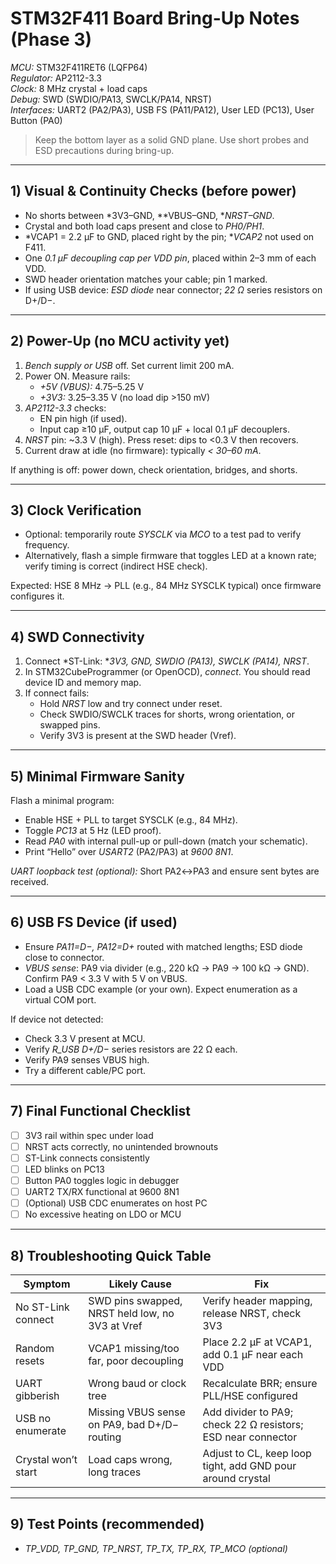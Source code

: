 # STM32F411 Board Bring-Up Notes (Phase 3)

*MCU:* STM32F411RET6 (LQFP64)  
*Regulator:* AP2112-3.3  
*Clock:* 8 MHz crystal + load caps  
*Debug:* SWD (SWDIO/PA13, SWCLK/PA14, NRST)  
*Interfaces:* UART2 (PA2/PA3), USB FS (PA11/PA12), User LED (PC13), User Button (PA0)

> Keep the bottom layer as a solid GND plane. Use short probes and ESD precautions during bring-up.

---

## 1) Visual & Continuity Checks (before power)
- No shorts between *3V3–GND, **VBUS–GND, **NRST–GND*.
- Crystal and both load caps present and close to *PH0/PH1*.
- *VCAP1 = 2.2 µF to GND, placed right by the pin; **VCAP2* not used on F411.
- One *0.1 µF decoupling cap per VDD pin*, placed within 2–3 mm of each VDD.
- SWD header orientation matches your cable; pin 1 marked.
- If using USB device: *ESD diode* near connector; *22 Ω* series resistors on D+/D−.

---

## 2) Power-Up (no MCU activity yet)
1. *Bench supply or USB* off. Set current limit 200 mA.
2. Power ON. Measure rails:
   - *+5V (VBUS):* 4.75–5.25 V
   - *+3V3:* 3.25–3.35 V (no load dip >150 mV)
3. *AP2112-3.3* checks:
   - EN pin high (if used).
   - Input cap ≥10 µF, output cap 10 µF + local 0.1 µF decouplers.
4. *NRST* pin: ~3.3 V (high). Press reset: dips to <0.3 V then recovers.
5. Current draw at idle (no firmware): typically *< 30–60 mA*.

If anything is off: power down, check orientation, bridges, and shorts.

---

## 3) Clock Verification
- Optional: temporarily route *SYSCLK* via *MCO* to a test pad to verify frequency.
- Alternatively, flash a simple firmware that toggles LED at a known rate; verify timing is correct (indirect HSE check).

Expected: HSE 8 MHz → PLL (e.g., 84 MHz SYSCLK typical) once firmware configures it.

---

## 4) SWD Connectivity
1. Connect *ST-Link: **3V3, GND, SWDIO (PA13), SWCLK (PA14), NRST*.
2. In STM32CubeProgrammer (or OpenOCD), *connect*. You should read device ID and memory map.
3. If connect fails:
   - Hold *NRST* low and try connect under reset.
   - Check SWDIO/SWCLK traces for shorts, wrong orientation, or swapped pins.
   - Verify 3V3 is present at the SWD header (Vref).

---

## 5) Minimal Firmware Sanity
Flash a minimal program:
- Enable HSE + PLL to target SYSCLK (e.g., 84 MHz).
- Toggle *PC13* at 5 Hz (LED proof).
- Read *PA0* with internal pull-up or pull-down (match your schematic).
- Print “Hello” over *USART2* (PA2/PA3) at *9600 8N1*.

*UART loopback test (optional):* Short PA2↔PA3 and ensure sent bytes are received.

---

## 6) USB FS Device (if used)
- Ensure *PA11=D−, PA12=D+* routed with matched lengths; ESD diode close to connector.
- *VBUS sense*: PA9 via divider (e.g., 220 kΩ → PA9 → 100 kΩ → GND). Confirm PA9 < 3.3 V with 5 V on VBUS.
- Load a USB CDC example (or your own). Expect enumeration as a virtual COM port.

If device not detected:
- Check 3.3 V present at MCU.
- Verify *R_USB D+/D−* series resistors are 22 Ω each.
- Verify PA9 senses VBUS high.
- Try a different cable/PC port.

---

## 7) Final Functional Checklist
- [ ] 3V3 rail within spec under load
- [ ] NRST acts correctly, no unintended brownouts
- [ ] ST-Link connects consistently
- [ ] LED blinks on PC13
- [ ] Button PA0 toggles logic in debugger
- [ ] UART2 TX/RX functional at 9600 8N1
- [ ] (Optional) USB CDC enumerates on host PC
- [ ] No excessive heating on LDO or MCU

---

## 8) Troubleshooting Quick Table
| Symptom | Likely Cause | Fix |
|---|---|---|
| No ST-Link connect | SWD pins swapped, NRST held low, no 3V3 at Vref | Verify header mapping, release NRST, check 3V3 |
| Random resets | VCAP1 missing/too far, poor decoupling | Place 2.2 µF at VCAP1, add 0.1 µF near each VDD |
| UART gibberish | Wrong baud or clock tree | Recalculate BRR; ensure PLL/HSE configured |
| USB no enumerate | Missing VBUS sense on PA9, bad D+/D− routing | Add divider to PA9; check 22 Ω resistors; ESD near connector |
| Crystal won’t start | Load caps wrong, long traces | Adjust to CL, keep loop tight, add GND pour around crystal |

---

## 9) Test Points (recommended)
- *TP_VDD, TP_GND, TP_NRST, TP_TX, TP_RX, TP_MCO (optional)*
